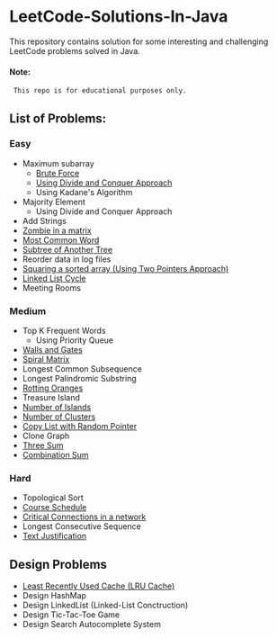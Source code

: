# LeetCode-Solutions-In-Java
This repository contains solution for some interesting and challenging LeetCode problems solved in Java. 

#### Note:
     This repo is for educational purposes only.

## List of Problems:

### Easy

* Maximum subarray
  * [Brute Force](https://github.com/akank20/LeetCode-Solutions-In-Java/blob/master/Maximum_Subarray/Maximum_Subarray_BruteForce.java)
  * [Using Divide and Conquer Approach](https://github.com/akank20/LeetCode-Solutions-In-Java/blob/master/Maximum_Subarray/Maximum_Subarray_Divide_n_Conquer.java)
  * Using Kadane's Algorithm
* Majority Element
  * Using Divide and Conquer Approach
* Add Strings
* [Zombie in a matrix](https://github.com/akank20/LeetCode-Solutions-In-Java/tree/master/Zombie_In_A_Matrix)
* [Most Common Word](https://github.com/akank20/LeetCode-Solutions-In-Java/tree/master/Most_Common_Word)
* [Subtree of Another Tree](https://github.com/akank20/LeetCode-Solutions-In-Java/tree/master/Subtree_Of_Another_Tree)
* Reorder data in log files
* [Squaring a sorted array (Using Two Pointers Approach)](https://github.com/akank20/LeetCode-Solutions-In-Java/tree/master/Squares_Of_Sorted_Array)
* [Linked List Cycle](https://github.com/akank20/LeetCode-Solutions-In-Java/tree/master/Linked_List_Cycle)
* Meeting Rooms

### Medium
* Top K Frequent Words
  * Using Priority Queue
* [Walls and Gates](https://github.com/akank20/LeetCode-Solutions-In-Java/tree/master/Walls_And_Gates)
* [Spiral Matrix](https://github.com/akank20/LeetCode-Solutions-In-Java/tree/master/Spiral_Matrrix)
* Longest Common Subsequence
* Longest Palindromic Substring
* [Rotting Oranges](https://github.com/akank20/LeetCode-Solutions-In-Java/tree/master/Rotting_Oranges)
* Treasure Island
* [Number of Islands](https://github.com/akank20/LeetCode-Solutions-In-Java/tree/master/Number_Of_Islands)
* [Number of Clusters](https://github.com/akank20/LeetCode-Solutions-In-Java/tree/master/Number_Of_Islands)
* [Copy List with Random Pointer](https://github.com/akank20/LeetCode-Solutions-In-Java/tree/master/Copy_List_With_Random_Pointers)
* Clone Graph
* [Three Sum](https://github.com/akank20/LeetCode-Solutions-In-Java/tree/master/Three_Sum)
* [Combination Sum](https://github.com/akank20/LeetCode-Solutions-In-Java/tree/master/Combination_Sum)

### Hard
* Topological Sort
* [Course Schedule](https://github.com/akank20/LeetCode-Solutions-In-Java/tree/master/Course_Schedule)
* [Critical Connections in a network](https://github.com/akank20/LeetCode-Solutions-In-Java/blob/master/Critical_Connections)
* Longest Consecutive Sequence
* [Text Justification](https://github.com/akank20/LeetCode-Solutions-In-Java/tree/master/Text_Justification)

## Design Problems

* [Least Recently Used Cache (LRU Cache)](https://github.com/akank20/LeetCode-Solutions-In-Java/tree/master/LRU_Cache)
* Design HashMap
* Design LinkedList (Linked-List Conctruction)
* Design Tic-Tac-Toe Game
* Design Search Autocomplete System
